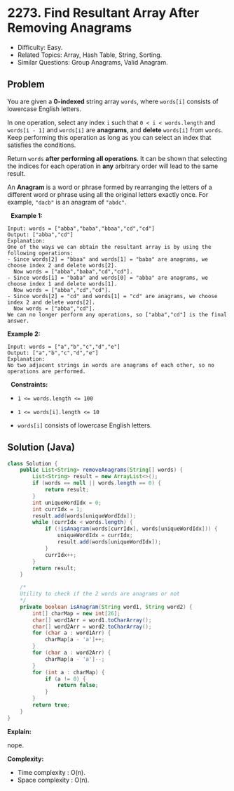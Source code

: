 # 2273. Find Resultant Array After Removing Anagrams

- Difficulty: Easy.
- Related Topics: Array, Hash Table, String, Sorting.
- Similar Questions: Group Anagrams, Valid Anagram.

## Problem

You are given a **0-indexed** string array ```words```, where ```words[i]``` consists of lowercase English letters.

In one operation, select any index ```i``` such that ```0 < i < words.length``` and ```words[i - 1]``` and ```words[i]``` are **anagrams**, and **delete** ```words[i]``` from ```words```. Keep performing this operation as long as you can select an index that satisfies the conditions.

Return ```words``` **after performing all operations**. It can be shown that selecting the indices for each operation in **any** arbitrary order will lead to the same result.

An **Anagram** is a word or phrase formed by rearranging the letters of a different word or phrase using all the original letters exactly once. For example, ```"dacb"``` is an anagram of ```"abdc"```.

 
**Example 1:**

```
Input: words = ["abba","baba","bbaa","cd","cd"]
Output: ["abba","cd"]
Explanation:
One of the ways we can obtain the resultant array is by using the following operations:
- Since words[2] = "bbaa" and words[1] = "baba" are anagrams, we choose index 2 and delete words[2].
  Now words = ["abba","baba","cd","cd"].
- Since words[1] = "baba" and words[0] = "abba" are anagrams, we choose index 1 and delete words[1].
  Now words = ["abba","cd","cd"].
- Since words[2] = "cd" and words[1] = "cd" are anagrams, we choose index 2 and delete words[2].
  Now words = ["abba","cd"].
We can no longer perform any operations, so ["abba","cd"] is the final answer.
```

**Example 2:**

```
Input: words = ["a","b","c","d","e"]
Output: ["a","b","c","d","e"]
Explanation:
No two adjacent strings in words are anagrams of each other, so no operations are performed.
```

 
**Constraints:**


	
- ```1 <= words.length <= 100```
	
- ```1 <= words[i].length <= 10```
	
- ```words[i]``` consists of lowercase English letters.



## Solution (Java)

```java
class Solution {
    public List<String> removeAnagrams(String[] words) {
        List<String> result = new ArrayList<>();
        if (words == null || words.length == 0) {
            return result;
        }
        int uniqueWordIdx = 0;
        int currIdx = 1;
        result.add(words[uniqueWordIdx]);
        while (currIdx < words.length) {
            if (!isAnagram(words[currIdx], words[uniqueWordIdx])) {
                uniqueWordIdx = currIdx;
                result.add(words[uniqueWordIdx]);
            }
            currIdx++;
        }
        return result;
    }

    /*
    Utility to check if the 2 words are anagrams or not
    */
    private boolean isAnagram(String word1, String word2) {
        int[] charMap = new int[26];
        char[] word1Arr = word1.toCharArray();
        char[] word2Arr = word2.toCharArray();
        for (char a : word1Arr) {
            charMap[a - 'a']++;
        }
        for (char a : word2Arr) {
            charMap[a - 'a']--;
        }
        for (int a : charMap) {
            if (a != 0) {
                return false;
            }
        }
        return true;
    }
}
```

**Explain:**

nope.

**Complexity:**

* Time complexity : O(n).
* Space complexity : O(n).
